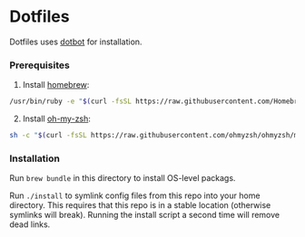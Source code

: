 # Dotfiles

Dotfiles uses [dotbot](https://github.com/anishathalye/dotbot) for installation.

### Prerequisites

1. Install [homebrew](https://brew.sh/):

```bash
/usr/bin/ruby -e "$(curl -fsSL https://raw.githubusercontent.com/Homebrew/install/master/install)"
```

2. Install [oh-my-zsh](https://ohmyz.sh/):

```bash
sh -c "$(curl -fsSL https://raw.githubusercontent.com/ohmyzsh/ohmyzsh/master/tools/install.sh)"
```

### Installation

Run `brew bundle` in this directory to install OS-level packags.

Run `./install` to symlink config files from this repo into your home directory. This requires that this repo is in a stable location (otherwise symlinks will break). Running the install script a second time will remove dead links.
